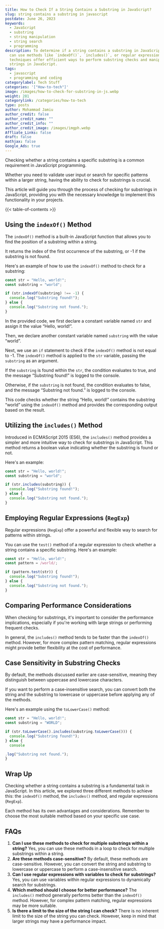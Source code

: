 ```yaml
---
title: How to Check If a String Contains a Substring in JavaScript?
slug: string contains a substring in javascript
postdate: June 26, 2023
keywords:
  - JavaScript
  - substring
  - string manipulation
  - string search
  - programming
description: To determine if a string contains a substring in JavaScript, you
  can use methods like `indexOf()`, `includes()`, or regular expressions. These
  techniques offer efficient ways to perform substring checks and manipulate
  strings in JavaScript.
tags:
  - javascript
  - programming and coding
categorylabel: Tech Stuff
categories: '["How-to-tech"]'
image: /images/how-to-check-for-substring-in-js.webp
weight: 281
categorylink: /categories/how-to-tech
type: posts
author: Mohammad Jamiu
author_credit: false
author_credit_name: ""
author_credit_info: ""
author_credit_image: /images/imgph.webp
Affliate_Links: false
draft: false
mathjax: false
Google_Ads: true
---
```

Checking whether a string contains a specific substring is a common requirement in JavaScript programming. 

Whether you need to validate user input or search for specific patterns within a larger string, having the ability to check for substrings is crucial.

This article will guide you through the process of checking for substrings in JavaScript, providing you with the necessary knowledge to implement this functionality in your projects.

{{< table-of-contents >}}

## Using the `indexOf()` Method

The `indexOf()` method is a built-in JavaScript function that allows you to find the position of a substring within a string. 

It returns the index of the first occurrence of the substring, or -1 if the substring is not found. 

Here's an example of how to use the `indexOf()` method to check for a substring:

```javascript
const str = "Hello, world!";
const substring = "world";

if (str.indexOf(substring) !== -1) {
  console.log("Substring found!");
} else {
  console.log("Substring not found.");
}
```

In the provided code, we first declare a constant variable named `str` and assign it the value “Hello, world!”. 

Then, we declare another constant variable named `substring` with the value “world”.

Next, we use an `if` statement to check if the `indexOf()` method is not equal to -1. The `indexOf()` method is applied to the `str` variable, passing the `substring` as an argument. 

If the `substring` is found within the `str`, the condition evaluates to true, and the message “Substring found!” is logged to the console. 

Otherwise, if the `substring` is not found, the condition evaluates to false, and the message “Substring not found.” is logged to the console.

This code checks whether the string “Hello, world!” contains the substring “world” using the `indexOf()` method and provides the corresponding output based on the result.

## Utilizing the `includes()` Method

Introduced in ECMAScript 2015 (ES6), the `includes()` method provides a simpler and more intuitive way to check for substrings in JavaScript. This method returns a boolean value indicating whether the substring is found or not. 

Here's an example:

```javascript
const str = "Hello, world!";
const substring = "world";

if (str.includes(substring)) {
  console.log("Substring found!");
} else {
  console.log("Substring not found.");
}
```

## Employing Regular Expressions (`RegExp`)

Regular expressions (`RegExp`) offer a powerful and flexible way to search for patterns within strings. 

You can use the `test()` method of a regular expression to check whether a string contains a specific substring. Here's an example:

```javascript
const str = "Hello, world!";
const pattern = /world/;

if (pattern.test(str)) {
  console.log("Substring found!");
} else {
  console.log("Substring not found.");
}
```

## Comparing Performance Considerations

When checking for substrings, it's important to consider the performance implications, especially if you're working with large strings or performing frequent checks. 

In general, the `includes()` method tends to be faster than the `indexOf()` method. However, for more complex pattern matching, regular expressions might provide better flexibility at the cost of performance.

## Case Sensitivity in Substring Checks

By default, the methods discussed earlier are case-sensitive, meaning they distinguish between uppercase and lowercase characters. 

If you want to perform a case-insensitive search, you can convert both the string and the substring to lowercase or uppercase before applying any of the methods. 

Here's an example using the `toLowerCase()` method:

```javascript
const str = "Hello, world!";
const substring = "WORLD";

if (str.toLowerCase().includes(substring.toLowerCase())) {
  console.log("Substring found!");
} else {
  console

.log("Substring not found.");
}
```

## Wrap Up

Checking whether a string contains a substring is a fundamental task in JavaScript. In this article, we explored three different methods to achieve this: the `indexOf()` method, the `includes()` method, and regular expressions (`RegExp`). 

Each method has its own advantages and considerations. Remember to choose the most suitable method based on your specific use case.

## FAQs

1. **Can I use these methods to check for multiple substrings within a string?** Yes, you can use these methods in a loop to check for multiple substrings within a string.
2. **Are these methods case-sensitive?** By default, these methods are case-sensitive. However, you can convert the string and substring to lowercase or uppercase to perform a case-insensitive search.
3. **Can I use regular expressions with variables to check for substrings?** Yes, you can use variables within regular expressions to dynamically search for substrings.
4. **Which method should I choose for better performance?** The `includes()` method generally performs better than the `indexOf()` method. However, for complex pattern matching, regular expressions may be more suitable.
5. **Is there a limit to the size of the string I can check?** There is no inherent limit to the size of the string you can check. However, keep in mind that larger strings may have a performance impact.
